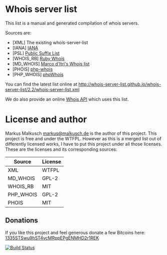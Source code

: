 # Whois server list

This list is a manual and generated compilation of whois servers.

Sources are:

* [XML] The existing whois-server-list
* [IANA] [IANA](http://www.iana.org/domains/root/db)
* [PSL] [Public Suffix List](https://publicsuffix.org/list/effective_tld_names.dat)
* [WHOIS_RB] [Ruby Whois](https://github.com/weppos/whois/blob/master/data/tld.json)
* [MD_WHOIS] [Marco d'Itri's Whois list](https://raw.githubusercontent.com/rfc1036/whois/next/tld_serv_list)
* [PHOIS] [php-whois](https://raw.githubusercontent.com/regru/php-whois/master/src/Phois/Whois/whois.servers.json)
* [PHP_WHOIS] [phpWhois](https://raw.githubusercontent.com/phpWhois/phpWhois/master/src/whois.servers.php)

You can find the latest list online at http://whois-server-list.github.io/whois-server-list/2.2/whois-server-list.xml

We do also provide an online <a href="http://whois-api.domaininformation.de/">Whois API</a> which uses this list.

# License and author

Markus Malkusch <markus@malkusch.de> is the author of this project. This project is free and under the WTFPL.
However as this is a merged list out of differently licensed works, I have to put this project under all
those licenses. These are the licenses and its corresponding sources:

| Source    | License |
|-----------|---------|
| XML       | WTFPL   |
| MD_WHOIS  | GPL-2   |
| WHOIS_RB  | MIT     |
| PHP_WHOIS | GPL-2   |
| PHOIS     | MIT     |


## Donations

If you like this project and feel generous donate a few Bitcoins here:
[1335STSwu9hST4vcMRppEPgENMHD2r1REK](bitcoin:1335STSwu9hST4vcMRppEPgENMHD2r1REK)

[![Build Status](https://travis-ci.org/whois-server-list/whois-server-list.svg?branch=master)](https://travis-ci.org/whois-server-list/whois-server-list)

